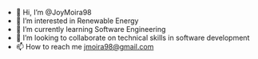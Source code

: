- 👋 Hi, I’m @JoyMoira98
- 👀 I’m interested in Renewable Energy
- 🌱 I’m currently learning Software Engineering
- 💞️ I’m looking to collaborate on technical skills in software development
- 📫 How to reach me jmoira98@gmail.com

<!---
JoyMoira98/JoyMoira98 is a ✨ special ✨ repository because its `README.md` (this file) appears on your GitHub profile.
You can click the Preview link to take a look at your changes.
--->

